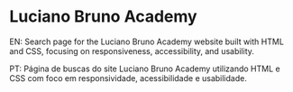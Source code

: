# Luciano Bruno Academy

EN: Search page for the Luciano Bruno Academy website built with HTML and CSS, focusing on responsiveness, accessibility, and usability.

PT: Página de buscas do site Luciano Bruno Academy utilizando HTML e CSS com foco em responsividade, acessibilidade e usabilidade.
